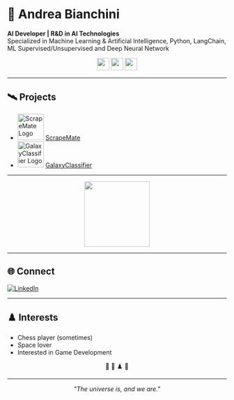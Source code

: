 # 🌌 Andrea Bianchini

**AI Developer | R&D in AI Technologies**  
Specialized in Machine Learning & Artificial Intelligence, Python, LangChain, ML Supervised/Unsupervised and Deep Neural Network

<p align="center">
  <img src="https://img.shields.io/badge/Python-3776AB?logo=python&logoColor=white&style=for-the-badge" height="28"/>
  <img src="https://img.shields.io/badge/LangChain-00A67E?logo=data:image/svg+xml;base64,PHN2ZyBmaWxsPSJub25lIiBoZWlnaHQ9IjI0IiB3aWR0aD0iMjQiIHhtbG5zPSJodHRwOi8vd3d3LnczLm9yZy8yMDAwL3N2ZyI+PHJlY3Qgd2lkdGg9IjI0IiBoZWlnaHQ9IjI0IiByeD0iNiIgZmlsbD0iIzAwQTY3RSIvPjx0ZXh0IHg9IjEyIiB5PSIxNiIgdGV4dC1hbmNob3I9Im1pZGRsZSIgZG9taW5hbnQtYmFzZWxpbmU9ImNlbnRyYWwiIGZvbnQtc2l6ZT0iMTIiIGZpbGw9IndoaXRlIj5MQzwvdGV4dD48L3N2Zz4=" height="28"/>
  <img src="https://img.shields.io/badge/HTML%2FCSS-E34F26?logo=html5&logoColor=white&style=for-the-badge" height="28"/>
</p>

---

## 🛰️ Projects

- <img src="https://github.com/SpaceAndrea/ScrapeMate/assets/145685548/c7dfa669-083a-402a-a593-545a41b4aafa" alt="ScrapeMate Logo" height="60"/> [ScrapeMate](https://github.com/SpaceAndrea/ScrapeMate)
- <img src="https://github.com/SpaceAndrea/GalaxyClassifier/assets/145685548/31bf95a1-9be8-4937-9ce2-838b082c7aa6" alt="GalaxyClassifier Logo" height="60"/> [GalaxyClassifier](https://github.com/SpaceAndrea/GalaxyClassifier)

---

<p align="center">
  <img src="https://github-readme-stats.vercel.app/api/top-langs/?username=SpaceAndrea&layout=compact&theme=dark" height="150"/>
</p>

---

## 🌐 Connect

[![LinkedIn](https://img.shields.io/badge/LinkedIn-0A66C2?logo=linkedin&logoColor=white&style=for-the-badge)](https://it.linkedin.com/in/andrea-bianchini-?trk=people-guest_people_search-card)

---

## ♟️ Interests

- Chess player (sometimes)
- Space lover
- Interested in Game Development

<p align="center">
  🚀 🧠 ♟️ 🌌
</p>

---

<p align="center"><i>"The universe is, and we are."</i></p>


<!--
**SpaceAndrea/SpaceAndrea** is a ✨ _special_ ✨ repository because its `README.md` (this file) appears on your GitHub profile.

Here are some ideas to get you started:

- 🔭 I’m currently working on ...
- 🌱 I’m currently learning ...
- 👯 I’m looking to collaborate on ...
- 🤔 I’m looking for help with ...
- 💬 Ask me about ...
- 📫 How to reach me: ...
- 😄 Pronouns: ...
- ⚡ Fun fact: ...
-->

